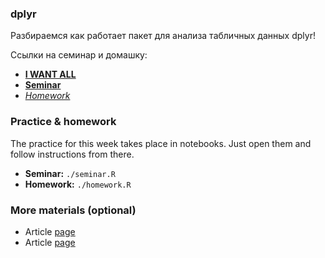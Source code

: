 ### dplyr
Разбираемся как работает пакет для анализа табличных данных dplyr!

Ссылки на семинар и домашку:
- [__I WANT ALL__](https://yadi.sk/d/I_vHpbQS2f3Exw)
- [__Seminar__](https://yadi.sk/d/I_vHpbQS2f3Exw)
- [_Homework_](https://yadi.sk/d/I_vHpbQS2f3Exw)


### Practice & homework
The practice for this week takes place in notebooks. Just open them and follow instructions from there.
* __Seminar:__ `./seminar.R`
* __Homework:__ `./homework.R`



### More materials (optional)
* Article [page](https://habr.com/ru/post/349860/)
* Article [page](https://riptutorial.com/ru/r/topic/5748/%D1%80%D0%B5%D0%B3%D1%83%D0%BB%D1%8F%D1%80%D0%BD%D1%8B%D0%B5-%D0%B2%D1%8B%D1%80%D0%B0%D0%B6%D0%B5%D0%BD%D0%B8%D1%8F--%D1%80%D0%B5%D0%B3%D1%83%D0%BB%D1%8F%D1%80%D0%BD%D0%BE%D0%B5-%D0%B2%D1%8B%D1%80%D0%B0%D0%B6%D0%B5%D0%BD%D0%B8%D0%B5-)

